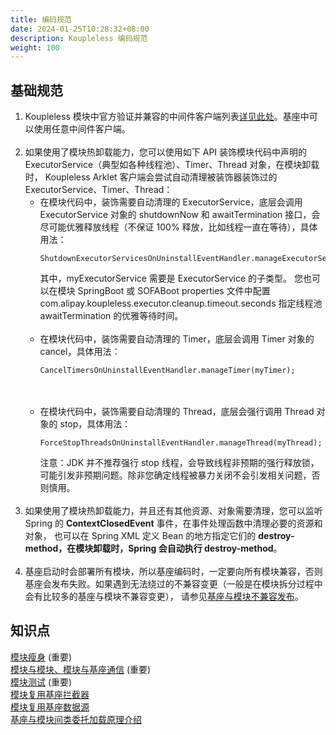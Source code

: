 ```yaml
---
title: 编码规范
date: 2024-01-25T10:28:32+08:00
description: Koupleless 编码规范
weight: 100
---
```


## 基础规范
1. Koupleless 模块中官方验证并兼容的中间件客户端列表[详见此处](/docs/tutorials/module-development/runtime-compatibility-list)。基座中可以使用任意中间件客户端。
   <br/><br/>
2. 如果使用了模块热卸载能力，您可以使用如下 API 装饰模块代码中声明的 ExecutorService（典型如各种线程池）、Timer、Thread 对象，在模块卸载时，
   Koupleless Arklet 客户端会尝试自动清理被装饰器装饰过的 ExecutorService、Timer、Thread：
   <br/>
    - 在模块代码中，装饰需要自动清理的 ExecutorService，底层会调用 ExecutorService 对象的 shutdownNow 和 awaitTermination 接口，会尽可能优雅释放线程（不保证 100% 释放，比如线程一直在等待），具体用法：
      ```
      ShutdownExecutorServicesOnUninstallEventHandler.manageExecutorService(myExecutorService);
      ```
      其中，myExecutorService 需要是 ExecutorService 的子类型。
      您也可以在模块 SpringBoot 或 SOFABoot properties 文件中配置 com.alipay.koupleless.executor.cleanup.timeout.seconds 指定线程池 awaitTermination 的优雅等待时间。
      <br/><br/>
    - 在模块代码中，装饰需要自动清理的 Timer，底层会调用 Timer 对象的 cancel，具体用法：
      ```
      CancelTimersOnUninstallEventHandler.manageTimer(myTimer);
      ```
      <br/><br/>
    - 在模块代码中，装饰需要自动清理的 Thread，底层会强行调用 Thread 对象的 stop，具体用法：
      ```
      ForceStopThreadsOnUninstallEventHandler.manageThread(myThread);
      ```
      注意：JDK 并不推荐强行 stop 线程，会导致线程非预期的强行释放锁，可能引发非预期问题。除非您确定线程被暴力关闭不会引发相关问题，否则慎用。
      <br/><br/>
3. 如果使用了模块热卸载能力，并且还有其他资源、对象需要清理，您可以监听 Spring 的 **ContextClosedEvent** 事件，在事件处理函数中清理必要的资源和对象，
   也可以在 Spring XML 定义 Bean 的地方指定它们的 **destroy-method，**在模块卸载时，Spring 会自动执行** destroy-method**。
   <br/><br/>
4. 基座启动时会部署所有模块，所以基座编码时，一定要向所有模块兼容，否则基座会发布失败。如果遇到无法绕过的不兼容变更（一般是在模块拆分过程中会有比较多的基座与模块不兼容变更），
   请参见[基座与模块不兼容发布](/docs/tutorials/module-operation/incompatible-base-and-module-upgrade)。
   <br/>

## 知识点
[模块瘦身](../module-slimming)  (重要)<br />
[模块与模块、模块与基座通信](https://www.sofastack.tech/projects/sofa-boot/sofa-ark-ark-jvm/)  (重要)<br />
[模块测试](../module-debug)  (重要)<br />
[模块复用基座拦截器](../reuse-base-interceptor)<br />
[模块复用基座数据源](../reuse-base-datasource)<br />
[基座与模块间类委托加载原理介绍](/docs/introduction/architecture/class-delegation-principle)

<br/>
<br/>
